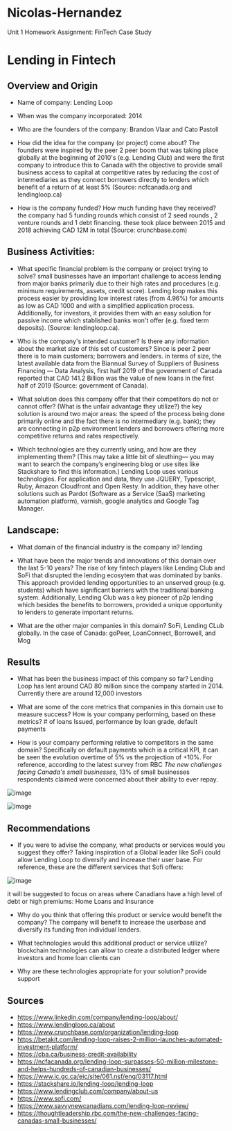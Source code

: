 # Nicolas-Hernandez
Unit 1 Homework Assignment: FinTech Case Study
# Lending in Fintech

## Overview and Origin

* Name of company: Lending Loop 

* When was the company incorporated: 2014

* Who are the founders of the company: Brandon Vlaar and Cato Pastoll

* How did the idea for the company (or project) come about? The founders were inspired by the peer 2 peer boom that was taking place globally at the beginning of 2010's (e.g. Lending Club) and were the first company to introduce this to Canada with the objective to provide small business access to capital at competitive rates by reducing the cost of intermediaries as they connect borrowers directly to lenders which benefit of a return of at least 5% (Source: ncfcanada.org and lendingloop.ca)

* How is the company funded? How much funding have they received? the company had 5 funding rounds which consist of 2 seed rounds , 2 venture rounds and 1 debt financing. these took place between 2015 and 2018 achieving CAD 12M in total (Source: crunchbase.com)


## Business Activities:

* What specific financial problem is the company or project trying to solve? small businesses have an important challenge to access lending from major banks primarily due to their high rates and procedures (e.g. minimum requirements, assets, credit score). Lending loop makes this process easier by providing low interest rates (from 4.96%) for amounts as low as CAD 1000 and with a simplified application process. Additionally, for investors, it provides them with an easy solution for passive income which stablished banks won't offer (e.g. fixed term deposits). (Source: lendingloop.ca). 

* Who is the company's intended customer?  Is there any information about the market size of this set of customers? Since is peer 2 peer there is to main customers; borrowers and lenders. in terms of size, the latest available data from the Biannual Survey of Suppliers of Business Financing — Data Analysis, first half 2019 of the government of Canada reported that CAD 141.2 Billion was the value of new loans in the first half of 2019 (Source: government of Canada). 

* What solution does this company offer that their competitors do not or cannot offer? (What is the unfair advantage they utilize?) the key solution is around two major areas:  the speed of the process being done primarily online and the fact there is no intermediary (e.g. bank); they are connecting in p2p environment lenders and borrowers offering more competitive returns and rates respectively. 

* Which technologies are they currently using, and how are they implementing them? (This may take a little bit of sleuthing–– you may want to search the company’s engineering blog or use sites like Stackshare to find this information.) Lending Loop uses various technologies. For application and data, they use JQUERY, Typescript, Ruby, Amazon Cloudfront and Open Resty. In addition, they have other solutions such as Pardot (Software as a Service (SaaS) marketing automation platform), varnish, google analytics and Google Tag Manager. 

## Landscape:

* What domain of the financial industry is the company in? lending

* What have been the major trends and innovations of this domain over the last 5-10 years? The rise of key fintech players like Lending Club and SoFi that disrupted the lending ecosytem that was dominated by banks. This approach provided lending opportunities to an unserved group (e.g. students) which have significant barriers with the traditional banking system. Additionally, Lending Club was a key pioneer of p2p lending which besides the benefits to borrowers, provided a unique opportunity to lenders to generate important returns.  

* What are the other major companies in this domain? SoFi, Lending CLub globally. In the case of Canada: goPeer, LoanConnect, Borrowell, and Mog

## Results

* What has been the business impact of this company so far? Lending Loop has lent around CAD 80 million since the company started in 2014. Currently there are around 12,000 investors 

* What are some of the core metrics that companies in this domain use to measure success? How is your company performing, based on these metrics? # of loans Issued, performance by loan grade, default payments

* How is your company performing relative to competitors in the same domain? Specifically on default payments which is a critical KPI, it can be seen the evolution overtime of 5% vs the projection of +10%. For reference, according to the latest survey from RBC _The new challenges facing Canada's small businesses_, 13% of small businesses respondents claimed were concerned about their ability to ever repay. 

![image](https://user-images.githubusercontent.com/89788967/155826917-63170429-73f4-49b9-ba3c-4ea94ed78dff.png)

![image](https://user-images.githubusercontent.com/89788967/155826987-9e7501a9-659b-4aae-b5da-7e7b81c9fc9c.png)

## Recommendations

* If you were to advise the company, what products or services would you suggest they offer? Taking inspiration of a Global leader like SoFi could allow Lending Loop to diversify and increase their user base. For reference, these are the different services that Sofi offers:

![image](https://user-images.githubusercontent.com/89788967/155827425-d4ced48e-97f8-4098-95b0-2fda42cc1fab.png)

it will be suggested to focus on areas where Canadians have a high level of debt or high premiums: Home Loans and Insurance 

* Why do you think that offering this product or service would benefit the company? The company will benefit to increase the userbase and diversify its funding fron individual lenders. 

* What technologies would this additional product or service utilize? blockchain technologies can allow to create a distributed ledger where investors and home loan clients can 

* Why are these technologies appropriate for your solution? provide support 

## Sources 

* https://www.linkedin.com/company/lending-loop/about/
* https://www.lendingloop.ca/about
* https://www.crunchbase.com/organization/lending-loop
* https://betakit.com/lending-loop-raises-2-million-launches-automated-investment-platform/
* https://cba.ca/business-credit-availability
* https://ncfacanada.org/lending-loop-surpasses-50-million-milestone-and-helps-hundreds-of-canadian-businesses/
* https://www.ic.gc.ca/eic/site/061.nsf/eng/03117.html
* https://stackshare.io/lending-loop/lending-loop
* https://www.lendingclub.com/company/about-us
* https://www.sofi.com/
* https://www.savvynewcanadians.com/lending-loop-review/
* https://thoughtleadership.rbc.com/the-new-challenges-facing-canadas-small-businesses/
